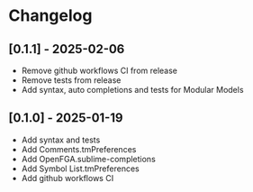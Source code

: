 # Changelog

## [0.1.1] - 2025-02-06
- Remove github workflows CI from release
- Remove tests from release
- Add syntax, auto completions and tests for Modular Models

## [0.1.0] - 2025-01-19
- Add syntax and tests
- Add Comments.tmPreferences
- Add OpenFGA.sublime-completions
- Add Symbol List.tmPreferences
- Add github workflows CI
